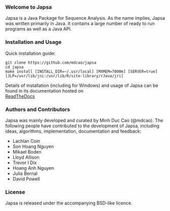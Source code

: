 ### Welcome to Japsa

Japsa is a Java Package for Sequence Analysis. As the name implies, Japsa was 
written primarily in Java. It contains a large number of ready to run programs 
as well as a Java API.

### Installation and Usage
Quick installation guide:

    git clone https://github.com/mdcao/japsa
    cd japsa
    make install [INSTALL_DIR=~/.usr/local] [MXMEM=7000m] [SERVER=true] [JLP=/usr/lib/jni:/usr/lib/R/site-library/rJava/jri]

Details of installation (including for Windows) and usage of Japsa can be found 
in its documentation hosted on  
[ReadTheDocs](http://japsa.readthedocs.org/en/latest/index.html) 

### Authors and Contributors
Japsa was mainly developed and curated by Minh Duc Cao (@mdcao). The following 
people have contributed to the development of Japsa, including ideas, 
algorithms, implementation, documentation and feedback:

* Lachlan Coin
* Son Hoang Nguyen
* Mikael Boden
* Lloyd Allison
* Trevor I Dix
* Hoang Anh Nguyen
* Julia Bernal
* David Powell

### License
Japsa is released under the accompanying BSD-like licence.

